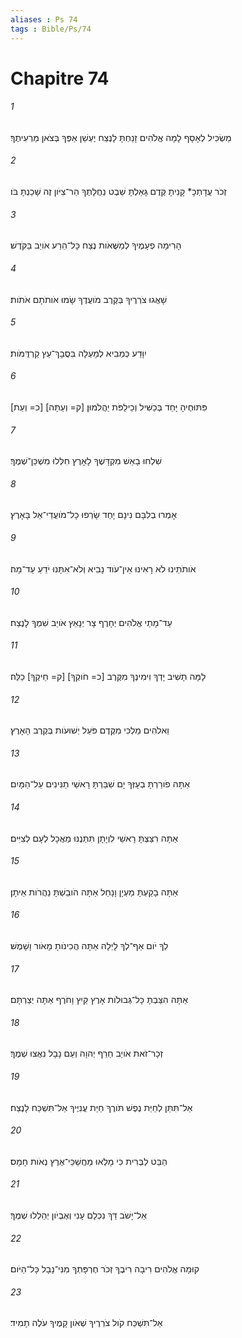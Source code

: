 ```yaml
---
aliases : Ps 74
tags : Bible/Ps/74
---
```


# Chapitre 74

###### 1
מַשְׂכִּיל לְאָסָף לָמָה אֱלֹהִים זָנַחְתָּ לָנֶצַח יֶעְשַׁן אַפְּךָ בְּצֹאן מַרְעִיתֶךָ׃
###### 2
זְכֹר עֲדָתְכָ* קָנִיתָ קֶּדֶם גָּאַלְתָּ שֵׁבֶט נַחֲלָתֶךָ הַר־צִיֹּון זֶה שָׁכַנְתָּ בֹּו׃
###### 3
הָרִימָה פְעָמֶיךָ לְמַשֻּׁאֹות נֶצַח כָּל־הֵרַע אֹויֵב בַּקֹּדֶשׁ׃
###### 4
שָׁאֲגוּ צֹרְרֶיךָ בְּקֶרֶב מֹועֲדֶךָ שָׂמוּ אֹותֹתָם אֹתֹות׃
###### 5
יִוָּדַע כְּמֵבִיא לְמָעְלָה בִּסֲבָךְ־עֵץ קַרְדֻּמֹּות׃
###### 6
[כ= וְעֵת] [ק= וְעַתָּה] פִּתּוּחֶיהָ יָּחַד בְּכַשִּׁיל וְכֵילַפֹּת יַהֲלֹמוּן׃
###### 7
שִׁלְחוּ בָאֵשׁ מִקְדָּשֶׁךָ לָאָרֶץ חִלְּלוּ מִשְׁכַּן־שְׁמֶךָ׃
###### 8
אָמְרוּ בְלִבָּם נִינָם יָחַד שָׂרְפוּ כָל־מֹועֲדֵי־אֵל בָּאָרֶץ׃
###### 9
אֹותֹתֵינוּ לֹא רָאִינוּ אֵין־עֹוד נָבִיא וְלֹא־אִתָּנוּ יֹדֵעַ עַד־מָה׃
###### 10
עַד־מָתַי אֱלֹהִים יְחָרֶף צָר יְנָאֵץ אֹויֵב שִׁמְךָ לָנֶצַח׃
###### 11
לָמָּה תָשִׁיב יָדְךָ וִימִינֶךָ מִקֶּרֶב [כ= חֹוקְךָ] [ק= חֵיקְךָ] כַלֵּה׃
###### 12
וֵאלֹהִים מַלְכִּי מִקֶּדֶם פֹּעֵל יְשׁוּעֹות בְּקֶרֶב הָאָרֶץ׃
###### 13
אַתָּה פֹורַרְתָּ בְעָזְּךָ יָם שִׁבַּרְתָּ רָאשֵׁי תַנִּינִים עַל־הַמָּיִם׃
###### 14
אַתָּה רִצַּצְתָּ רָאשֵׁי לִוְיָתָן תִּתְּנֶנּוּ מַאֲכָל לְעָם לְצִיִּים׃
###### 15
אַתָּה בָקַעְתָּ מַעְיָן וָנָחַל אַתָּה הֹובַשְׁתָּ נַהֲרֹות אֵיתָן׃
###### 16
לְךָ יֹום אַף־לְךָ לָיְלָה אַתָּה הֲכִינֹותָ מָאֹור וָשָׁמֶשׁ׃
###### 17
אַתָּה הִצַּבְתָּ כָּל־גְּבוּלֹות אָרֶץ קַיִץ וָחֹרֶף אַתָּה יְצַרְתָּם׃
###### 18
זְכָר־זֹאת אֹויֵב חֵרֵף יְהוָה וְעַם נָבָל נִאֲצוּ שְׁמֶךָ׃
###### 19
אַל־תִּתֵּן לְחַיַּת נֶפֶשׁ תֹּורֶךָ חַיַּת עֲנִיֶּיךָ אַל־תִּשְׁכַּח לָנֶצַח׃
###### 20
הַבֵּט לַבְּרִית כִּי מָלְאוּ מַחֲשַׁכֵּי־אֶרֶץ נְאֹות חָמָס׃
###### 21
אַל־יָשֹׁב דַּךְ נִכְלָם עָנִי וְאֶבְיֹון יְהַלְלוּ שְׁמֶךָ׃
###### 22
קוּמָה אֱלֹהִים רִיבָה רִיבֶךָ זְכֹר חֶרְפָּתְךָ מִנִּי־נָבָל כָּל־הַיֹּום׃
###### 23
אַל־תִּשְׁכַּח קֹול צֹרְרֶיךָ שְׁאֹון קָמֶיךָ עֹלֶה תָמִיד׃
